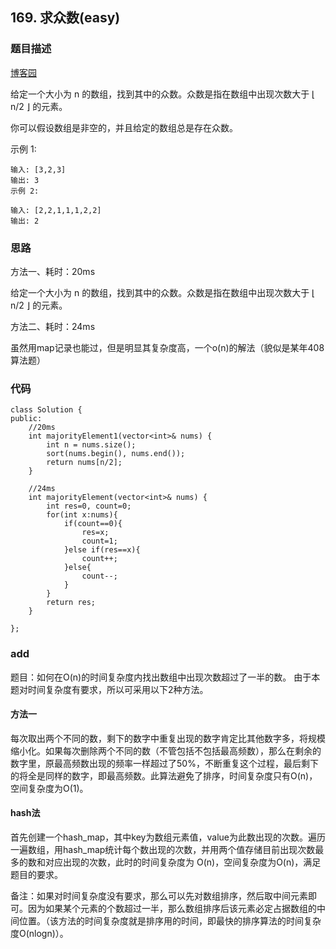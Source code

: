 ## 169. 求众数(easy)
### 题目描述
[博客园](https://www.cnblogs.com/grandyang/p/9001474.html)

给定一个大小为 n 的数组，找到其中的众数。众数是指在数组中出现次数大于 ⌊ n/2 ⌋ 的元素。

你可以假设数组是非空的，并且给定的数组总是存在众数。

示例 1:

	输入: [3,2,3]
	输出: 3
	示例 2:

	输入: [2,2,1,1,1,2,2]
	输出: 2


### 思路

方法一、耗时：20ms

给定一个大小为 n 的数组，找到其中的众数。众数是指在数组中出现次数大于 ⌊ n/2 ⌋ 的元素。

方法二、耗时：24ms

虽然用map记录也能过，但是明显其复杂度高，一个o(n)的解法（貌似是某年408算法题）



### 代码
```
class Solution {
public:
    //20ms
    int majorityElement1(vector<int>& nums) {
        int n = nums.size();
        sort(nums.begin(), nums.end());
        return nums[n/2];
    }

    //24ms
    int majorityElement(vector<int>& nums) {
        int res=0, count=0;
        for(int x:nums){
            if(count==0){
                res=x;
                count=1;
            }else if(res==x){
                count++;
            }else{
                count--;
            }
        }
        return res;
    }

};
```
### add

题目：如何在O(n)的时间复杂度内找出数组中出现次数超过了一半的数。
由于本题对时间复杂度有要求，所以可采用以下2种方法。

#### 方法一
每次取出两个不同的数，剩下的数字中重复出现的数字肯定比其他数字多，将规模缩小化。如果每次删除两个不同的数（不管包括不包括最高频数），那么在剩余的数字里，原最高频数出现的频率一样超过了50%，不断重复这个过程，最后剩下的将全是同样的数字，即最高频数。此算法避免了排序，时间复杂度只有O(n)，空间复杂度为O(1)。

#### hash法
首先创建一个hash_map，其中key为数组元素值，value为此数出现的次数。遍历一遍数组，用hash_map统计每个数出现的次数，并用两个值存储目前出现次数最多的数和对应出现的次数，此时的时间复杂度为 O(n)，空间复杂度为O(n)，满足题目的要求。

备注：如果对时间复杂度没有要求，那么可以先对数组排序，然后取中间元素即可。因为如果某个元素的个数超过一半，那么数组排序后该元素必定占据数组的中间位置。（该方法的时间复杂度就是排序用的时间，即最快的排序算法的时间复杂度O(nlogn)）。
